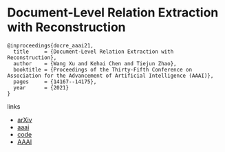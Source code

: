 # Document-Level Relation Extraction with Reconstruction

```
@inproceedings{docre_aaai21,
  title     = {Document-Level Relation Extraction with Reconstruction},
  author    = {Wang Xu and Kehai Chen and Tiejun Zhao},
  booktitle = {Proceedings of the Thirty-Fifth Conference on Association for the Advancement of Artificial Intelligence (AAAI)},
  pages	    = {14167--14175},
  year      = {2021}
}
```

links
- [arXiv](https://arxiv.org/abs/2012.11384)
- [aaai](https://www.aaai.org/AAAI21Papers/AAAI-5035.XuW.pdf)
- [code](https://github.com/xwjim/DocRE-Rec)
- [AAAI](https://ojs.aaai.org/index.php/AAAI/article/view/17667)